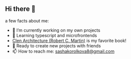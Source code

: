 ## Hi there 👋

a few facts about me:

- 🔭 I’m currently working on my own projects
- 🌱 Learning typescript and microfrontends
- [Clen Architecture (Robert C. Martin)](https://www.amazon.com/Clean-Architecture-Craftsmans-Software-Structure/dp/0134494164) is my favorite book!
- 💬 Ready to create new projects with friends
- 📫 How to reach me: sashakorolkova8@gmail.com
